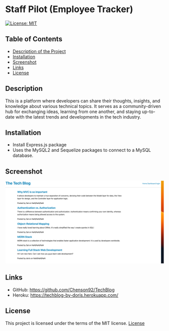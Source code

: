 # Staff Pilot (Employee Tracker)

[![License: MIT](https://img.shields.io/badge/License-MIT-yellow.svg)](https://opensource.org/licenses/MIT)

## Table of Contents

- [Description of the Project](#description)
- [Installation](#installation)
- [Screenshot](#screenshot)
- [Links](#links)
- [License](#license)

## Description

This is a platform where developers can share their thoughts, insights, and knowledge about various technical topics. It serves as a community-driven hub for exchanging ideas, learning from one another, and staying up-to-date with the latest trends and developments in the tech industry.

## Installation

- Install Express.js package
- Uses the MySQL2 and Sequelize packages to connect to a MySQL database.

## Screenshot

![blog](./public/assets/Screenshot.png)

## Links

- GitHub: https://github.com/Chenson92/TechBlog
- Heroku: https://techblog-by-doris.herokuapp.com/

## License

This project is licensed under the terms of the MIT license.
[License](https://opensource.org/licenses/MIT)
